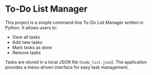 # To-Do List Manager

This project is a simple command-line To-Do List Manager written in Python. It allows users to:

- View all tasks
- Add new tasks
- Mark tasks as done
- Remove tasks

Tasks are stored in a local JSON file (`todo_list.json`). The application provides a menu-driven interface for easy task management.